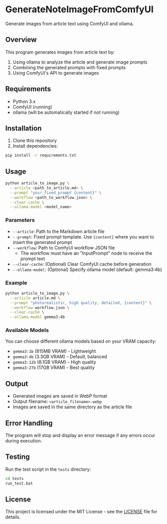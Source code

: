 # GenerateNoteImageFromComfyUI

Generate images from article text using ComfyUI and ollama.

## Overview

This program generates images from article text by:
1. Using ollama to analyze the article and generate image prompts
2. Combining the generated prompts with fixed prompts
3. Using ComfyUI's API to generate images

## Requirements

- Python 3.x
- ComfyUI (running)
- ollama (will be automatically started if not running)

## Installation

1. Clone this repository
2. Install dependencies:
```bash
pip install -r requirements.txt
```

## Usage

```bash
python article_to_image.py \
  --article <path_to_article.md> \
  --prompt "your_fixed_prompt {content}" \
  --workflow <path_to_workflow.json> \
  --clear-cache \
  --ollama-model <model_name>
```

### Parameters

- `--article`: Path to the Markdown article file
- `--prompt`: Fixed prompt template. Use `{content}` where you want to insert the generated prompt
- `--workflow`: Path to ComfyUI workflow JSON file
  - The workflow must have an "InputPrompt" node to receive the prompt text
- `--clear-cache`: (Optional) Clear ComfyUI cache before generation
- `--ollama-model`: (Optional) Specify ollama model (default: gemma3:4b)

### Example

```bash
python article_to_image.py \
  --article article.md \
  --prompt "photorealistic, high quality, detailed, {content}" \
  --workflow workflow.json \
  --clear-cache \
  --ollama-model gemma3:4b
```

### Available Models

You can choose different ollama models based on your VRAM capacity:
- `gemma3:1b` (815MB VRAM) - Lightweight
- `gemma3:4b` (3.3GB VRAM) - Default, balanced
- `gemma3:12b` (8.1GB VRAM) - High quality
- `gemma3:27b` (17GB VRAM) - Best quality

## Output

- Generated images are saved in WebP format
- Output filename: `<article_filename>.webp`
- Images are saved in the same directory as the article file

## Error Handling

The program will stop and display an error message if any errors occur during execution.

## Testing

Run the test script in the `tests` directory:
```bash
cd tests
run_test.bat
```

## License

This project is licensed under the MIT License - see the [LICENSE](LICENSE) file for details.